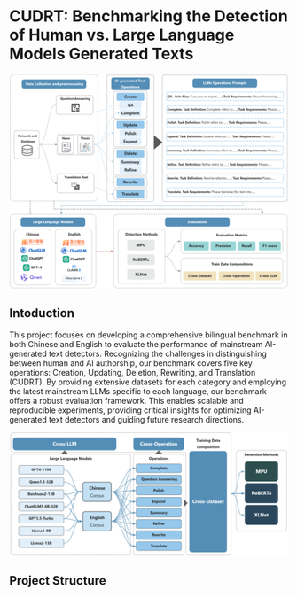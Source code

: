 # CUDRT: Benchmarking the Detection of Human vs. Large Language Models Generated Texts

![CUDRT Benchmark Framework](Images/Fig1.jpg)

## Intoduction
This project focuses on developing a comprehensive bilingual benchmark in both Chinese and English to evaluate the performance of mainstream AI-generated text detectors. Recognizing the challenges in distinguishing between human and AI authorship, our benchmark covers five key operations: Creation, Updating, Deletion, Rewriting, and Translation (CUDRT). By providing extensive datasets for each category and employing the latest mainstream LLMs specific to each language, our benchmark offers a robust evaluation framework. This enables scalable and reproducible experiments, providing critical insights for optimizing AI-generated text detectors and guiding future research directions.

![CUDRT Experiment](Images/Fig8.jpg)

## Project Structure
